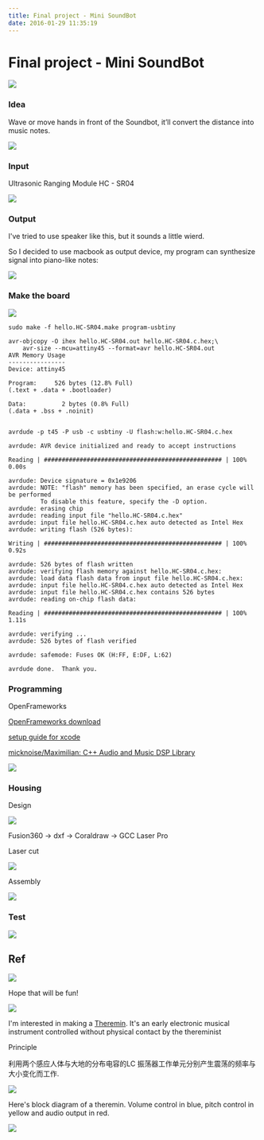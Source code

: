 ```yaml
---
title: Final project - Mini SoundBot
date: 2016-01-29 11:35:19
---
```


# Final project - Mini SoundBot

![](http://7xjpra.com1.z0.glb.clouddn.com/%5BFabFinal%5DVideoTitle1.jpg)

### Idea

Wave or move hands in front of the Soundbot, it’ll convert the distance into music notes.

![](http://7xjpra.com1.z0.glb.clouddn.com/projectsketch.jpeg)



### Input

Ultrasonic Ranging Module HC - SR04

![](http://7xjpra.com1.z0.glb.clouddn.com/%5BFabFinal%5DHC-SR04.jpeg)

### Output

I've tried to use speaker like this, but it sounds a little wierd. 

So I decided to use macbook as output device,
my program can synthesize signal into piano-like notes:

![](http://7xjpra.com1.z0.glb.clouddn.com/SoundBotPrinciple.png)

### Make the board

![](http://7xjpra.com1.z0.glb.clouddn.com/%5BFabFinal%5DMillTheBoard.jpg)

``sudo make -f hello.HC-SR04.make program-usbtiny``

```
avr-objcopy -O ihex hello.HC-SR04.out hello.HC-SR04.c.hex;\
	avr-size --mcu=attiny45 --format=avr hello.HC-SR04.out
AVR Memory Usage
----------------
Device: attiny45

Program:     526 bytes (12.8% Full)
(.text + .data + .bootloader)

Data:          2 bytes (0.8% Full)
(.data + .bss + .noinit)


avrdude -p t45 -P usb -c usbtiny -U flash:w:hello.HC-SR04.c.hex

avrdude: AVR device initialized and ready to accept instructions

Reading | ################################################## | 100% 0.00s

avrdude: Device signature = 0x1e9206
avrdude: NOTE: "flash" memory has been specified, an erase cycle will be performed
         To disable this feature, specify the -D option.
avrdude: erasing chip
avrdude: reading input file "hello.HC-SR04.c.hex"
avrdude: input file hello.HC-SR04.c.hex auto detected as Intel Hex
avrdude: writing flash (526 bytes):

Writing | ################################################## | 100% 0.92s

avrdude: 526 bytes of flash written
avrdude: verifying flash memory against hello.HC-SR04.c.hex:
avrdude: load data flash data from input file hello.HC-SR04.c.hex:
avrdude: input file hello.HC-SR04.c.hex auto detected as Intel Hex
avrdude: input file hello.HC-SR04.c.hex contains 526 bytes
avrdude: reading on-chip flash data:

Reading | ################################################## | 100% 1.11s

avrdude: verifying ...
avrdude: 526 bytes of flash verified

avrdude: safemode: Fuses OK (H:FF, E:DF, L:62)

avrdude done.  Thank you.
```

### Programming

OpenFrameworks

[OpenFrameworks download](http://openframeworks.cc/download/)

[setup guide for xcode](http://openframeworks.cc/setup/xcode)

[micknoise/Maximilian: C++ Audio and Music DSP Library](https://github.com/micknoise/Maximilian)

![](http://7xjpra.com1.z0.glb.clouddn.com/Piano%20key%20frequencies.jpg)


### Housing

Design

![](http://7xjpra.com1.z0.glb.clouddn.com/%5BFabFinal%5DHousingDesign5.png)

Fusion360 → dxf → Coraldraw → GCC Laser Pro

Laser cut

![](http://7xjpra.com1.z0.glb.clouddn.com/WeChat_1466488360.jpeg)

Assembly

![](http://7xjpra.com1.z0.glb.clouddn.com/WeChat_1466488383.jpeg)

### Test

![](http://7xjpra.com1.z0.glb.clouddn.com/WeChat_1466488388.jpeg)

## Ref

![](http://www.carolinaeyck.com/media/portraits/CarolinaPlaying1211.jpg?t=1453258367)

Hope that will be fun!

![](http://cnet1.cbsistatic.com/hub/i/r/2013/11/02/a0d46b02-6de8-11e3-913e-14feb5ca9861/resize/570xauto/d9feb99e1358983a3e909096ea0aca72/01_UM_Project___Odd_Harmonics___LR.jpg)

I'm interested in making a [Theremin](https://en.wikipedia.org/wiki/Theremin). It's an early electronic musical instrument controlled without physical contact by the thereminist


Principle

利用两个感应人体与大地的分布电容的LC 振荡器工作单元分别产生震荡的频率与大小变化而工作.

![](http://farm4.staticflickr.com/3739/9533739769_8714d81f89.jpg)

Here's block diagram of a theremin. Volume control in blue, pitch control in yellow and audio output in red.

![](https://upload.wikimedia.org/wikipedia/commons/c/cb/Block_diagram_Theremin.png)